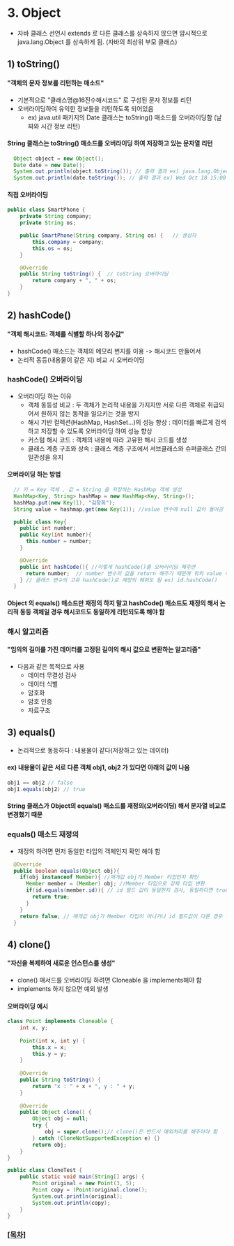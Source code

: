 # 3. Object

* 자바 클래스 선언시 extends 로 다른 클래스를 상속하지 않으면 암시적으로 java.lang.Object 를 상속하게 됨. (자바의 최상위 부모 클래스)

## 1) toString()

#### "객체의 문자 정보를 리턴하는 매소드"
* 기본적으로 "클래스명@16진수해시코드" 로 구성된 문자 정보를 리턴
* 오버라이딩하여 유익한 정보들을 리턴하도록 되어있음
  * ex) java.util 패키지의 Date 클래스는 toString() 매소드를 오버라이딩함 (날짜와 시간 정보 리턴)

#### String 클래스는 toString() 매소드를 오버라이딩 하여 저장하고 있는 문자열 리턴

```java
  Object object = new Object();
  Date date = new Date();
  System.out.println(object.toString()); // 출력 결과 ex) java.lang.Object@1b15692
  System.out.println(date.toString()); // 출력 결과 ex) Wed Oct 18 15:00:00 KST 2023
```

#### 직접 오버라이딩

```java
public class SmartPhone {
    private String company;
    private String os;

    public SmartPhone(String company, String os) {   // 생성자
        this.company = company;
        this.os = os;
    }

    @Override
    public String toString() {  // toString 오버라이딩
        return company + ", " + os;
    }
}
```

## 2) hashCode()

#### "객체 해시코드: 객체를 식별할 하나의 정수값"
* hashCode() 매소드는 객체의 메모리 번지를 이용 -> 해시코드 만들어서 
* 논리적 동등(내용물이 같은 지) 비교 시 오버라이딩

### hashCode() 오버라이딩
* 오버라이딩 하는 이유
  * 객체 동등성 비교 : 두 객체가 논리적 내용을 가지지만 서로 다른 객체로 취급되어서 원하지 않는 동작을 일으키는 것을 방지
  * 해시 기반 컬렉션(HashMap, HashSet...)의 성능 향상 : 데이터를 빠르게 검색하고 저장할 수 있도록 오버라이딩 하여 성능 향상
  * 커스텀 해시 코드 : 객체의 내용에 따라 고유한 해시 코드를 생성
  * 클래스 계층 구조와 상속 : 클래스 계층 구조에서 서브클래스와 슈퍼클래스 간의 일관성을 유지
  
#### 오버라이딩 하는 방법
```java
  // 키 = Key 객체 , 값 = String 을 저장하는 HashMap 객체 생성
  HashMap<Key, String> hashMap = new HashMap<Key, String>();
  hashMap.put(new Key(1), "김창희");
  String value = hashmap.get(new Key(1)); //value 변수에 null 값이 들어감 (새로 생성한 new Key(1) 의 해시코드가 서로 다르기 때문)
```
```java
  public class Key{
    public int number;
    public Key(int number){
      this.number = number;
    }

    @Override 
    public int hashCode(){ //이렇게 hashCode()를 오버라이딩 해주면 
      return number;  // number 변수의 값을 return 해주기 때문에 위의 value 에 null 값이 들어가지 않고 "김창희"가 들어감
    } // 클래스 변수의 고유 hashCode()로 재정의 해줘도 됨 ex) id.hashCode()
  }
```
#### Object 의 equals() 매소드만 재정의 하지 말고 hashCode() 매소드도 재정의 해서 논리적 동등 객체일 경우 해시코드도 동일하게 리턴되도록 해야 함

### 해시 알고리즘
#### "임의의 길이를 가진 데이터를 고정된 길이의 해시 값으로 변환하는 알고리즘"
* 다음과 같은 목적으로 사용
  * 데이터 무결성 검사
  * 데이터 식별
  * 암호화
  * 암호 인증
  * 자료구조

## 3) equals()
* 논리적으로 동등하다 : 내용물이 같다(저장하고 있는 데이터)

#### ex) 내용물이 같은 서로 다른 객체 obj1, obj2 가 있다면 아래의 값이 나옴
```java
obj1 == obj2 // false
obj1.equals(obj2) // true
```
#### String 클래스가 Object의 equals() 매소드를 재정의(오버라이딩) 해서 문자열 비교로 변경했기 때문

### equals() 매소드 재정의
* 재정의 하려면 먼저 동일한 타입의 객체인지 확인 해야 함
```java
  @Override
  public boolean equals(Object obj){
    if(obj instanceof Member){ //매개값 obj가 Member 타입인지 확인
      Member member = (Member) obj; //Member 타입으로 강제 타입 변환
      if(id.equals(member.id)){ // id 필드 값이 동일한지 검사, 동일하다면 true 리턴
        return true;
      }
    }
    return false; // 매개값 obj가 Member 타입이 아니거나 id 필드값이 다른 경우 false
  }
```

## 4) clone()

#### "자신을 복제하여 새로운 인스턴스를 생성"
* clone() 매서드를 오버라이딩 하려면 Cloneable 을 implements해야 함
* implements 하지 않으면 예외 발생

#### 오버라이딩 예시
```java
class Point implements Cloneable {
    int x, y;
    
    Point(int x, int y) {
        this.x = x;
        this.y = y;
    }
    
    @Override
    public String toString() {
        return "x : " + x + ", y : " + y;
    }
    
    @Override
    public Object clone() {
        Object obj = null;
        try {
            obj = super.clone();// clone()은 반드시 예외처리를 해주어야 함
        } catch (CloneNotSupportedException e) {}
        return obj;
    }
}

public class CloneTest {
    public static void main(String[] args) {
        Point original = new Point(3, 5);
        Point copy = (Point)original.clone();
        System.out.println(original);
        System.out.println(copy);
    }
}
```
### [[목차]](https://gitlab.theuber.co.kr:8989/study/ch.kim/-/blob/main/study/index.md)